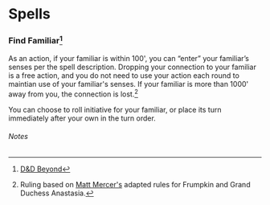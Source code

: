 Spells
======

### Find Familiar[^1]
As an action, if your familiar is within 100', you can “enter” your familiar’s senses per the spell description. Dropping your connection to your familiar is a free action, and you do not need to use your action each round to maintian use of your familiar's senses. If your familiar is more than 1000' away from you, the connection is lost.[^2]

You can choose to roll initiative for your familiar, or place its turn immediately after your own in the turn order.

###### Notes
[^1]: [D&D Beyond](https://www.dndbeyond.com/spells/find-familiar)
[^2]: Ruling based on [Matt Mercer's](https://twitter.com/matthewmercer/) adapted rules for Frumpkin and Grand Duchess Anastasia.